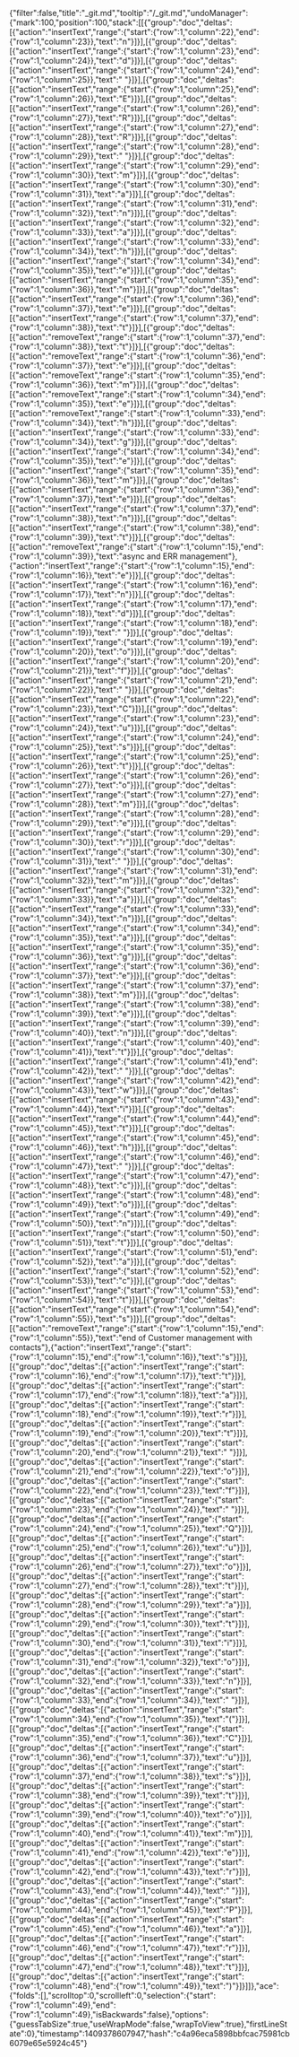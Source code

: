 {"filter":false,"title":"_git.md","tooltip":"/_git.md","undoManager":{"mark":100,"position":100,"stack":[[{"group":"doc","deltas":[{"action":"insertText","range":{"start":{"row":1,"column":22},"end":{"row":1,"column":23}},"text":"n"}]}],[{"group":"doc","deltas":[{"action":"insertText","range":{"start":{"row":1,"column":23},"end":{"row":1,"column":24}},"text":"d"}]}],[{"group":"doc","deltas":[{"action":"insertText","range":{"start":{"row":1,"column":24},"end":{"row":1,"column":25}},"text":" "}]}],[{"group":"doc","deltas":[{"action":"insertText","range":{"start":{"row":1,"column":25},"end":{"row":1,"column":26}},"text":"E"}]}],[{"group":"doc","deltas":[{"action":"insertText","range":{"start":{"row":1,"column":26},"end":{"row":1,"column":27}},"text":"R"}]}],[{"group":"doc","deltas":[{"action":"insertText","range":{"start":{"row":1,"column":27},"end":{"row":1,"column":28}},"text":"R"}]}],[{"group":"doc","deltas":[{"action":"insertText","range":{"start":{"row":1,"column":28},"end":{"row":1,"column":29}},"text":" "}]}],[{"group":"doc","deltas":[{"action":"insertText","range":{"start":{"row":1,"column":29},"end":{"row":1,"column":30}},"text":"m"}]}],[{"group":"doc","deltas":[{"action":"insertText","range":{"start":{"row":1,"column":30},"end":{"row":1,"column":31}},"text":"a"}]}],[{"group":"doc","deltas":[{"action":"insertText","range":{"start":{"row":1,"column":31},"end":{"row":1,"column":32}},"text":"n"}]}],[{"group":"doc","deltas":[{"action":"insertText","range":{"start":{"row":1,"column":32},"end":{"row":1,"column":33}},"text":"a"}]}],[{"group":"doc","deltas":[{"action":"insertText","range":{"start":{"row":1,"column":33},"end":{"row":1,"column":34}},"text":"h"}]}],[{"group":"doc","deltas":[{"action":"insertText","range":{"start":{"row":1,"column":34},"end":{"row":1,"column":35}},"text":"e"}]}],[{"group":"doc","deltas":[{"action":"insertText","range":{"start":{"row":1,"column":35},"end":{"row":1,"column":36}},"text":"m"}]}],[{"group":"doc","deltas":[{"action":"insertText","range":{"start":{"row":1,"column":36},"end":{"row":1,"column":37}},"text":"e"}]}],[{"group":"doc","deltas":[{"action":"insertText","range":{"start":{"row":1,"column":37},"end":{"row":1,"column":38}},"text":"t"}]}],[{"group":"doc","deltas":[{"action":"removeText","range":{"start":{"row":1,"column":37},"end":{"row":1,"column":38}},"text":"t"}]}],[{"group":"doc","deltas":[{"action":"removeText","range":{"start":{"row":1,"column":36},"end":{"row":1,"column":37}},"text":"e"}]}],[{"group":"doc","deltas":[{"action":"removeText","range":{"start":{"row":1,"column":35},"end":{"row":1,"column":36}},"text":"m"}]}],[{"group":"doc","deltas":[{"action":"removeText","range":{"start":{"row":1,"column":34},"end":{"row":1,"column":35}},"text":"e"}]}],[{"group":"doc","deltas":[{"action":"removeText","range":{"start":{"row":1,"column":33},"end":{"row":1,"column":34}},"text":"h"}]}],[{"group":"doc","deltas":[{"action":"insertText","range":{"start":{"row":1,"column":33},"end":{"row":1,"column":34}},"text":"g"}]}],[{"group":"doc","deltas":[{"action":"insertText","range":{"start":{"row":1,"column":34},"end":{"row":1,"column":35}},"text":"e"}]}],[{"group":"doc","deltas":[{"action":"insertText","range":{"start":{"row":1,"column":35},"end":{"row":1,"column":36}},"text":"m"}]}],[{"group":"doc","deltas":[{"action":"insertText","range":{"start":{"row":1,"column":36},"end":{"row":1,"column":37}},"text":"e"}]}],[{"group":"doc","deltas":[{"action":"insertText","range":{"start":{"row":1,"column":37},"end":{"row":1,"column":38}},"text":"n"}]}],[{"group":"doc","deltas":[{"action":"insertText","range":{"start":{"row":1,"column":38},"end":{"row":1,"column":39}},"text":"t"}]}],[{"group":"doc","deltas":[{"action":"removeText","range":{"start":{"row":1,"column":15},"end":{"row":1,"column":39}},"text":"async and ERR management"},{"action":"insertText","range":{"start":{"row":1,"column":15},"end":{"row":1,"column":16}},"text":"e"}]}],[{"group":"doc","deltas":[{"action":"insertText","range":{"start":{"row":1,"column":16},"end":{"row":1,"column":17}},"text":"n"}]}],[{"group":"doc","deltas":[{"action":"insertText","range":{"start":{"row":1,"column":17},"end":{"row":1,"column":18}},"text":"d"}]}],[{"group":"doc","deltas":[{"action":"insertText","range":{"start":{"row":1,"column":18},"end":{"row":1,"column":19}},"text":" "}]}],[{"group":"doc","deltas":[{"action":"insertText","range":{"start":{"row":1,"column":19},"end":{"row":1,"column":20}},"text":"o"}]}],[{"group":"doc","deltas":[{"action":"insertText","range":{"start":{"row":1,"column":20},"end":{"row":1,"column":21}},"text":"f"}]}],[{"group":"doc","deltas":[{"action":"insertText","range":{"start":{"row":1,"column":21},"end":{"row":1,"column":22}},"text":" "}]}],[{"group":"doc","deltas":[{"action":"insertText","range":{"start":{"row":1,"column":22},"end":{"row":1,"column":23}},"text":"C"}]}],[{"group":"doc","deltas":[{"action":"insertText","range":{"start":{"row":1,"column":23},"end":{"row":1,"column":24}},"text":"u"}]}],[{"group":"doc","deltas":[{"action":"insertText","range":{"start":{"row":1,"column":24},"end":{"row":1,"column":25}},"text":"s"}]}],[{"group":"doc","deltas":[{"action":"insertText","range":{"start":{"row":1,"column":25},"end":{"row":1,"column":26}},"text":"t"}]}],[{"group":"doc","deltas":[{"action":"insertText","range":{"start":{"row":1,"column":26},"end":{"row":1,"column":27}},"text":"o"}]}],[{"group":"doc","deltas":[{"action":"insertText","range":{"start":{"row":1,"column":27},"end":{"row":1,"column":28}},"text":"m"}]}],[{"group":"doc","deltas":[{"action":"insertText","range":{"start":{"row":1,"column":28},"end":{"row":1,"column":29}},"text":"e"}]}],[{"group":"doc","deltas":[{"action":"insertText","range":{"start":{"row":1,"column":29},"end":{"row":1,"column":30}},"text":"r"}]}],[{"group":"doc","deltas":[{"action":"insertText","range":{"start":{"row":1,"column":30},"end":{"row":1,"column":31}},"text":" "}]}],[{"group":"doc","deltas":[{"action":"insertText","range":{"start":{"row":1,"column":31},"end":{"row":1,"column":32}},"text":"m"}]}],[{"group":"doc","deltas":[{"action":"insertText","range":{"start":{"row":1,"column":32},"end":{"row":1,"column":33}},"text":"a"}]}],[{"group":"doc","deltas":[{"action":"insertText","range":{"start":{"row":1,"column":33},"end":{"row":1,"column":34}},"text":"n"}]}],[{"group":"doc","deltas":[{"action":"insertText","range":{"start":{"row":1,"column":34},"end":{"row":1,"column":35}},"text":"a"}]}],[{"group":"doc","deltas":[{"action":"insertText","range":{"start":{"row":1,"column":35},"end":{"row":1,"column":36}},"text":"g"}]}],[{"group":"doc","deltas":[{"action":"insertText","range":{"start":{"row":1,"column":36},"end":{"row":1,"column":37}},"text":"e"}]}],[{"group":"doc","deltas":[{"action":"insertText","range":{"start":{"row":1,"column":37},"end":{"row":1,"column":38}},"text":"m"}]}],[{"group":"doc","deltas":[{"action":"insertText","range":{"start":{"row":1,"column":38},"end":{"row":1,"column":39}},"text":"e"}]}],[{"group":"doc","deltas":[{"action":"insertText","range":{"start":{"row":1,"column":39},"end":{"row":1,"column":40}},"text":"n"}]}],[{"group":"doc","deltas":[{"action":"insertText","range":{"start":{"row":1,"column":40},"end":{"row":1,"column":41}},"text":"t"}]}],[{"group":"doc","deltas":[{"action":"insertText","range":{"start":{"row":1,"column":41},"end":{"row":1,"column":42}},"text":" "}]}],[{"group":"doc","deltas":[{"action":"insertText","range":{"start":{"row":1,"column":42},"end":{"row":1,"column":43}},"text":"w"}]}],[{"group":"doc","deltas":[{"action":"insertText","range":{"start":{"row":1,"column":43},"end":{"row":1,"column":44}},"text":"i"}]}],[{"group":"doc","deltas":[{"action":"insertText","range":{"start":{"row":1,"column":44},"end":{"row":1,"column":45}},"text":"t"}]}],[{"group":"doc","deltas":[{"action":"insertText","range":{"start":{"row":1,"column":45},"end":{"row":1,"column":46}},"text":"h"}]}],[{"group":"doc","deltas":[{"action":"insertText","range":{"start":{"row":1,"column":46},"end":{"row":1,"column":47}},"text":" "}]}],[{"group":"doc","deltas":[{"action":"insertText","range":{"start":{"row":1,"column":47},"end":{"row":1,"column":48}},"text":"c"}]}],[{"group":"doc","deltas":[{"action":"insertText","range":{"start":{"row":1,"column":48},"end":{"row":1,"column":49}},"text":"o"}]}],[{"group":"doc","deltas":[{"action":"insertText","range":{"start":{"row":1,"column":49},"end":{"row":1,"column":50}},"text":"n"}]}],[{"group":"doc","deltas":[{"action":"insertText","range":{"start":{"row":1,"column":50},"end":{"row":1,"column":51}},"text":"t"}]}],[{"group":"doc","deltas":[{"action":"insertText","range":{"start":{"row":1,"column":51},"end":{"row":1,"column":52}},"text":"a"}]}],[{"group":"doc","deltas":[{"action":"insertText","range":{"start":{"row":1,"column":52},"end":{"row":1,"column":53}},"text":"c"}]}],[{"group":"doc","deltas":[{"action":"insertText","range":{"start":{"row":1,"column":53},"end":{"row":1,"column":54}},"text":"t"}]}],[{"group":"doc","deltas":[{"action":"insertText","range":{"start":{"row":1,"column":54},"end":{"row":1,"column":55}},"text":"s"}]}],[{"group":"doc","deltas":[{"action":"removeText","range":{"start":{"row":1,"column":15},"end":{"row":1,"column":55}},"text":"end of Customer management with contacts"},{"action":"insertText","range":{"start":{"row":1,"column":15},"end":{"row":1,"column":16}},"text":"s"}]}],[{"group":"doc","deltas":[{"action":"insertText","range":{"start":{"row":1,"column":16},"end":{"row":1,"column":17}},"text":"t"}]}],[{"group":"doc","deltas":[{"action":"insertText","range":{"start":{"row":1,"column":17},"end":{"row":1,"column":18}},"text":"a"}]}],[{"group":"doc","deltas":[{"action":"insertText","range":{"start":{"row":1,"column":18},"end":{"row":1,"column":19}},"text":"r"}]}],[{"group":"doc","deltas":[{"action":"insertText","range":{"start":{"row":1,"column":19},"end":{"row":1,"column":20}},"text":"t"}]}],[{"group":"doc","deltas":[{"action":"insertText","range":{"start":{"row":1,"column":20},"end":{"row":1,"column":21}},"text":" "}]}],[{"group":"doc","deltas":[{"action":"insertText","range":{"start":{"row":1,"column":21},"end":{"row":1,"column":22}},"text":"o"}]}],[{"group":"doc","deltas":[{"action":"insertText","range":{"start":{"row":1,"column":22},"end":{"row":1,"column":23}},"text":"f"}]}],[{"group":"doc","deltas":[{"action":"insertText","range":{"start":{"row":1,"column":23},"end":{"row":1,"column":24}},"text":" "}]}],[{"group":"doc","deltas":[{"action":"insertText","range":{"start":{"row":1,"column":24},"end":{"row":1,"column":25}},"text":"Q"}]}],[{"group":"doc","deltas":[{"action":"insertText","range":{"start":{"row":1,"column":25},"end":{"row":1,"column":26}},"text":"u"}]}],[{"group":"doc","deltas":[{"action":"insertText","range":{"start":{"row":1,"column":26},"end":{"row":1,"column":27}},"text":"o"}]}],[{"group":"doc","deltas":[{"action":"insertText","range":{"start":{"row":1,"column":27},"end":{"row":1,"column":28}},"text":"t"}]}],[{"group":"doc","deltas":[{"action":"insertText","range":{"start":{"row":1,"column":28},"end":{"row":1,"column":29}},"text":"a"}]}],[{"group":"doc","deltas":[{"action":"insertText","range":{"start":{"row":1,"column":29},"end":{"row":1,"column":30}},"text":"t"}]}],[{"group":"doc","deltas":[{"action":"insertText","range":{"start":{"row":1,"column":30},"end":{"row":1,"column":31}},"text":"i"}]}],[{"group":"doc","deltas":[{"action":"insertText","range":{"start":{"row":1,"column":31},"end":{"row":1,"column":32}},"text":"o"}]}],[{"group":"doc","deltas":[{"action":"insertText","range":{"start":{"row":1,"column":32},"end":{"row":1,"column":33}},"text":"n"}]}],[{"group":"doc","deltas":[{"action":"insertText","range":{"start":{"row":1,"column":33},"end":{"row":1,"column":34}},"text":" "}]}],[{"group":"doc","deltas":[{"action":"insertText","range":{"start":{"row":1,"column":34},"end":{"row":1,"column":35}},"text":"("}]}],[{"group":"doc","deltas":[{"action":"insertText","range":{"start":{"row":1,"column":35},"end":{"row":1,"column":36}},"text":"C"}]}],[{"group":"doc","deltas":[{"action":"insertText","range":{"start":{"row":1,"column":36},"end":{"row":1,"column":37}},"text":"u"}]}],[{"group":"doc","deltas":[{"action":"insertText","range":{"start":{"row":1,"column":37},"end":{"row":1,"column":38}},"text":"s"}]}],[{"group":"doc","deltas":[{"action":"insertText","range":{"start":{"row":1,"column":38},"end":{"row":1,"column":39}},"text":"t"}]}],[{"group":"doc","deltas":[{"action":"insertText","range":{"start":{"row":1,"column":39},"end":{"row":1,"column":40}},"text":"o"}]}],[{"group":"doc","deltas":[{"action":"insertText","range":{"start":{"row":1,"column":40},"end":{"row":1,"column":41}},"text":"m"}]}],[{"group":"doc","deltas":[{"action":"insertText","range":{"start":{"row":1,"column":41},"end":{"row":1,"column":42}},"text":"e"}]}],[{"group":"doc","deltas":[{"action":"insertText","range":{"start":{"row":1,"column":42},"end":{"row":1,"column":43}},"text":"r"}]}],[{"group":"doc","deltas":[{"action":"insertText","range":{"start":{"row":1,"column":43},"end":{"row":1,"column":44}},"text":" "}]}],[{"group":"doc","deltas":[{"action":"insertText","range":{"start":{"row":1,"column":44},"end":{"row":1,"column":45}},"text":"P"}]}],[{"group":"doc","deltas":[{"action":"insertText","range":{"start":{"row":1,"column":45},"end":{"row":1,"column":46}},"text":"a"}]}],[{"group":"doc","deltas":[{"action":"insertText","range":{"start":{"row":1,"column":46},"end":{"row":1,"column":47}},"text":"r"}]}],[{"group":"doc","deltas":[{"action":"insertText","range":{"start":{"row":1,"column":47},"end":{"row":1,"column":48}},"text":"t"}]}],[{"group":"doc","deltas":[{"action":"insertText","range":{"start":{"row":1,"column":48},"end":{"row":1,"column":49}},"text":")"}]}]]},"ace":{"folds":[],"scrolltop":0,"scrollleft":0,"selection":{"start":{"row":1,"column":49},"end":{"row":1,"column":49},"isBackwards":false},"options":{"guessTabSize":true,"useWrapMode":false,"wrapToView":true},"firstLineState":0},"timestamp":1409378607947,"hash":"c4a96eca5898bbfcac75981cb6079e65e5924c45"}